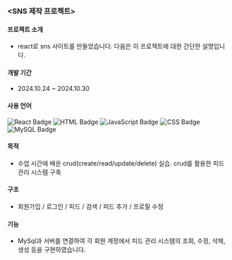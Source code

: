

### <SNS 제작 프로젝트>

#### **프로젝트 소개**
- react로 sns 사이트를 만들었습니다. 다음은 이 프로젝트에 대한 간단한 설명입니다.

####  **개발 기간**
- 2024.10.24 ~ 2024.10.30

####  **사용 언어**
![React Badge](https://img.shields.io/badge/React-61DAFB?style=for-the-badge&logo=react&logoColor=white)
![HTML Badge](https://img.shields.io/badge/HTML5-E34F26?style=for-the-badge&logo=html5&logoColor=white)
![JavaScript Badge](https://img.shields.io/badge/JavaScript-F7DF1E?style=for-the-badge&logo=javascript&logoColor=000000)
![CSS Badge](https://img.shields.io/badge/CSS3-1572B6?style=for-the-badge&logo=css3&logoColor=white)
![MySQL Badge](https://img.shields.io/badge/MySQL-4479A1?style=for-the-badge&logo=mysql&logoColor=white)

  
####  **목적**
- 수업 시간에 배운 crud(create/read/update/delete) 실습. crud를 활용한 피드 관리 시스템 구축

####  **구조**
- 회원가입 / 로그인 / 피드 / 검색 / 피드 추가 / 프로필 수정 

####  **기능**
- MySql과 서버를 연결하여 각 회원 계정에서 피드 관리 시스템의 조회, 수정, 삭제, 생성 등을 구현하였습니다.
   

   
